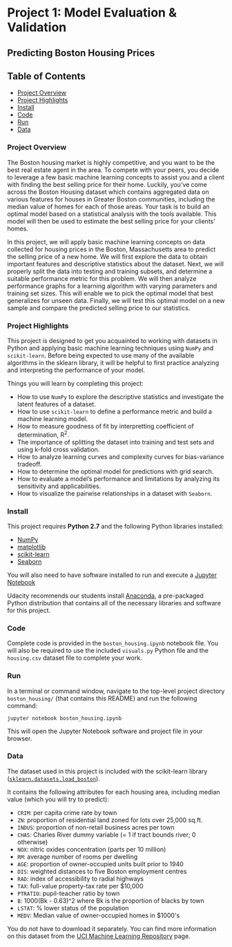 # Project 1: Model Evaluation & Validation
## Predicting Boston Housing Prices


## Table of Contents  
- [Project Overview](#project-overview)
- [Project Highlights](#project-highlights)
- [Install](#install)
- [Code](#code)
- [Run](#run)
- [Data](#data)


### <a name="project-overview"></a>Project Overview

The Boston housing market is highly competitive, and you want to be the best real estate agent in the area. To compete with your peers, you decide to leverage a few basic machine learning concepts to assist you and a client with finding the best selling price for their home. Luckily, you’ve come across the Boston Housing dataset which contains aggregated data on various features for houses in Greater Boston communities, including the median value of homes for each of those areas. Your task is to build an optimal model based on a statistical analysis with the tools available. This model will then be used to estimate the best selling price for your clients' homes.

In this project, we will apply basic machine learning concepts on data collected for housing prices in the Boston, Massachusetts area to predict the selling price of a new home. We will first explore the data to obtain important features and descriptive statistics about the dataset. Next, we will properly split the data into testing and training subsets, and determine a suitable performance metric for this problem. We will then analyze performance graphs for a learning algorithm with varying parameters and training set sizes. This will enable we to pick the optimal model that best generalizes for unseen data. Finally, we will test this optimal model on a new sample and compare the predicted selling price to our statistics.


### <a name="project-highlights"></a>Project Highlights

This project is designed to get you acquainted to working with datasets in Python and applying basic machine learning techniques using `NumPy` and `scikit-learn`. Before being expected to use many of the available algorithms in the sklearn library, it will be helpful to first practice analyzing and interpreting the performance of your model.

Things you will learn by completing this project:

- How to use `NumPy` to explore the descriptive statistics and investigate the latent features of a dataset.
- How to use `scikit-learn` to define a performance metric and build a machine learning model.
- How to measure goodness of fit by interpretting coefficient of determination, R<sup>2</sup>.
- The importance of splitting the dataset into training and test sets and using k-fold cross validation.
- How to analyze learning curves and complexity curves for bias-variance tradeoff.
- How to determine the optimal model for predictions with grid search.
- How to evaluate a model’s performance and limitations by analyzing its sensitivity and applicabilities.
- How to visualize the pairwise relationships in a dataset with `Seaborn`.


### <a name="install"></a>Install

This project requires **Python 2.7** and the following Python libraries installed:

- [NumPy](http://www.numpy.org/)
- [matplotlib](http://matplotlib.org/)
- [scikit-learn](http://scikit-learn.org/stable/)
- [Seaborn](https://stanford.edu/~mwaskom/software/seaborn/)

You will also need to have software installed to run and execute a [Jupyter Notebook](http://jupyter.org/)

Udacity recommends our students install [Anaconda](https://www.continuum.io/downloads), a pre-packaged Python distribution that contains all of the necessary libraries and software for this project. 


### <a name="code"></a>Code

Complete code is provided in the `boston_housing.ipynb` notebook file. You will also be required to use the included `visuals.py` Python file and the `housing.csv` dataset file to complete your work.


### <a name="run"></a>Run

In a terminal or command window, navigate to the top-level project directory `boston_housing/` (that contains this README) and run the following command:

```jupyter notebook boston_housing.ipynb```

This will open the Jupyter Notebook software and project file in your browser.


### <a name="data"></a>Data

The dataset used in this project is included with the scikit-learn library ([`sklearn.datasets.load_boston`](http://scikit-learn.org/stable/modules/generated/sklearn.datasets.load_boston.html#sklearn.datasets.load_boston)).

It contains the following attributes for each housing area, including median value (which you will try to predict):

- `CRIM`: per capita crime rate by town
- `ZN`: proportion of residential land zoned for lots over 25,000 sq.ft.
- `INDUS`: proportion of non-retail business acres per town
- `CHAS`: Charles River dummy variable (= 1 if tract bounds river; 0 otherwise)
- `NOX`: nitric oxides concentration (parts per 10 million)
- `RM`: average number of rooms per dwelling
- `AGE`: proportion of owner-occupied units built prior to 1940
- `DIS`: weighted distances to five Boston employment centres
- `RAD`: index of accessibility to radial highways
- `TAX`: full-value property-tax rate per $10,000
- `PTRATIO`: pupil-teacher ratio by town
- `B`: 1000(Bk - 0.63)^2 where Bk is the proportion of blacks by town
- `LSTAT`: % lower status of the population
- `MEDV`: Median value of owner-occupied homes in $1000's

You do not have to download it separately. You can find more information on this dataset from the [UCI Machine Learning Repository](https://archive.ics.uci.edu/ml/datasets/Housing) page.
